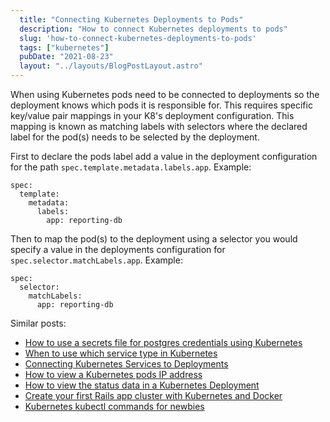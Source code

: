 ```yaml
---
  title: "Connecting Kubernetes Deployments to Pods"
  description: "How to connect Kubernetes deployments to pods"
  slug: 'how-to-connect-kubernetes-deployments-to-pods'
  tags: ["kubernetes"]
  pubDate: "2021-08-23"
  layout: "../layouts/BlogPostLayout.astro"
---
```


When using Kubernetes pods need to be connected to deployments so the deployment knows which pods it is responsible for. This requires specific key/value pair mappings in your K8's deployment configuration. This mapping is known as matching labels with selectors where the declared label for the pod(s) needs to be selected by the deployment.

First to declare the pods label add a value in the deployment configuration for the path `spec.template.metadata.labels.app`. Example:
```
spec:
  template:
    metadata:
      labels:
        app: reporting-db
```

Then to map the pod(s) to the deployment using a selector you would specify a value in the deployments configuration for `spec.selector.matchLabels.app`. Example:
```
spec:
  selector:
    matchLabels:
      app: reporting-db
```


Similar posts:
- [How to use a secrets file for postgres credentials using Kubernetes](https://tinytechtuts.com/2021-how-to-use-a-secrets-file-for-postgres-credentials-kubernetes)
- [When to use which service type in Kubernetes](https://tinytechtuts.com/2021-when-to-use-kubernetes-service-types-configip-loadbalancer-nodeport)
- [Connecting Kubernetes Services to Deployments](https://tinytechtuts.com/2021-connecting-services-to-deployments-kubernetes)
- [How to view a Kubernetes pods IP address](https://tinytechtuts.com/2021-how-to-view-kubernetes-pod-ip-address)
- [How to view the status data in a Kubernetes Deployment](https://tinytechtuts.com/2021-how-to-view-the-status-data-of-a-kubernetes-deployment)
- [Create your first Rails app cluster with Kubernetes and Docker](https://tinytechtuts.com/2021-create-your-first-kubernetes-rails-app-pt1)
- [Kubernetes kubectl commands for newbies](https://tinytechtuts.com/2021-kubernetes-kubectl-commands-for-newbies)
